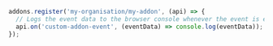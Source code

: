 ```js filename="my-addon/src/manager.js|ts" renderer="common" language="js"
addons.register('my-organisation/my-addon', (api) => {
  // Logs the event data to the browser console whenever the event is emitted.
  api.on('custom-addon-event', (eventData) => console.log(eventData));
});
```
